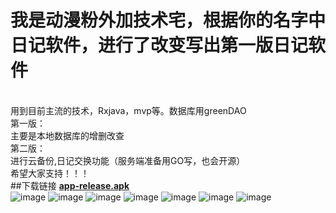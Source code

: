 # 我是动漫粉外加技术宅，根据你的名字中日记软件，进行了改变写出第一版日记软件
</br>用到目前主流的技术，Rxjava，mvp等。数据库用greenDAO
</br>第一版：
      </br>     主要是本地数据库的增删改查
</br>第二版：
      </br>     进行云备份,日记交换功能（服务端准备用GO写，也会开源）
   </br>希望大家支持！！！
</br>
##下载链接  <a href="https://github.com/quiet-wuxiao/YourDay/blob/master/app/app-release.apk?raw=true"><strong>app-release.apk</strong></a>
</br>
![image](https://github.com/quiet-wuxiao/YourDay/blob/master/preview/YouDay_1.jpg)
![image](https://github.com/quiet-wuxiao/YourDay/blob/master/preview/YouDay_2.jpg)
![image](https://github.com/quiet-wuxiao/YourDay/blob/master/preview/YouDay_3.jpg)
![image](https://github.com/quiet-wuxiao/YourDay/blob/master/preview/YouDay_4.jpg)
![image](https://github.com/quiet-wuxiao/YourDay/blob/master/preview/YouDay_5.jpg)
![image](https://github.com/quiet-wuxiao/YourDay/blob/master/preview/YouDay_6.jpg)
![image](https://github.com/quiet-wuxiao/YourDay/blob/master/preview/YouDay_7.jpg)
